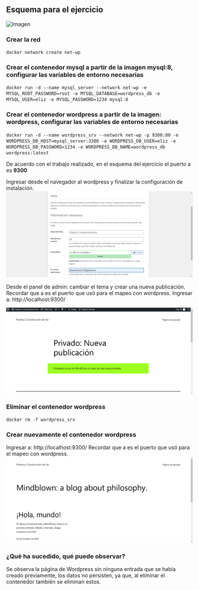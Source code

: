 ## Esquema para el ejercicio
![Imagen](img/esquema-ejercicio5.PNG)

### Crear la red
```
docker network create net-wp
```

### Crear el contenedor mysql a partir de la imagen mysql:8, configurar las variables de entorno necesarias
```
docker run -d --name mysql_server --network net-wp -e MYSQL_ROOT_PASSWORD=root -e MYSQL_DATABASE=wordpress_db -e MYSQL_USER=eliz -e MYSQL_PASSWORD=1234 mysql:8
```

### Crear el contenedor wordpress a partir de la imagen: wordpress, configurar las variables de entorno necesarias
```
docker run -d --name wordpress_srv --network net-wp -p 9300:80 -e WORDPRESS_DB_HOST=mysql_server:3306 -e WORDPRESS_DB_USER=eliz -e WORDPRESS_DB_PASSWORD=1234 -e WORDPRESS_DB_NAME=wordpress_db wordpress:latest
```

De acuerdo con el trabajo realizado, en el esquema del ejercicio el puerto a es **9300**

Ingresar desde el navegador al wordpress y finalizar la configuración de instalación.
![Imagen](img/wordpress.png)

Desde el panel de admin: cambiar el tema y crear una nueva publicación.
Recordar que a es el puerto que usó para el mapeo con wordpress.
Ingresar a: http://localhost:9300/ 

![Imagen](img/entrada.png)

### Eliminar el contenedor wordpress
```
docker rm -f wordpress_srv
```

### Crear nuevamente el contenedor wordpress
Ingresar a: http://localhost:9300/ 
Recordar que a es el puerto que usó para el mapeo con wordpress.
![Imagen](img/inicio.png)

### ¿Qué ha sucedido, qué puede observar?
Se observa la página de Wordpress sin ninguna entrada que se había creado previamente, los datos no persisten, ya que, al eliminar el contenedor también se eliminan estos.
